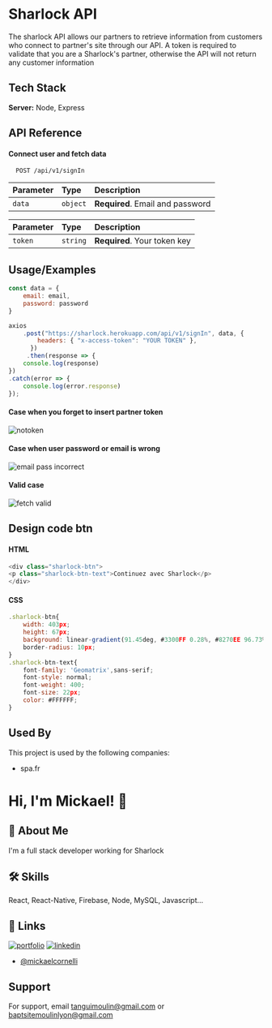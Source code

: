 
# Sharlock API

The sharlock API allows our partners to retrieve information from customers who connect to partner's site through our API.
A token is required to validate that you are a Sharlock's partner, otherwise the API will not return any customer information
## Tech Stack

**Server:** Node, Express


## API Reference

#### Connect user and fetch data

```https://sharlock.herokuapp.com/
  POST /api/v1/signIn
```
| Parameter | Type     | Description                |
| :-------- | :------- | :------------------------- |
| `data` | `object` | **Required**. Email and password |

| Parameter | Type     | Description                |
| :-------- | :------- | :------------------------- |
| `token` | `string` | **Required**. Your token key |




## Usage/Examples

```javascript
const data = { 
    email: email, 
    password: password 
}

axios
    .post("https://sharlock.herokuapp.com/api/v1/signIn", data, {
        headers: { "x-access-token": "YOUR TOKEN" },
      })
     .then(response => { 
	console.log(response)
})
.catch(error => {
    console.log(error.response)
});
```
#### Case when you forget to insert partner token
![notoken](https://user-images.githubusercontent.com/73282517/175273360-573c833f-a869-4b55-bb63-bf5890c37aed.png)
#### Case when user password or email is wrong
![email pass incorrect](https://user-images.githubusercontent.com/73282517/175273355-12a55c7d-645e-4f42-9dc2-01f6a6838db6.png)
#### Valid case
![fetch valid](https://user-images.githubusercontent.com/73282517/175273358-9f769e2a-2467-49cc-882c-f503bd4d4b82.png)
## Design code btn
#### HTML
```javascript 
<div class="sharlock-btn">
<p class="sharlock-btn-text">Continuez avec Sharlock</p>
</div>
```

#### CSS
```javascript 
.sharlock-btn{
    width: 403px;
    height: 67px;
    background: linear-gradient(91.45deg, #3300FF 0.28%, #8270EE 96.73%);
    border-radius: 10px;
}
.sharlock-btn-text{
    font-family: 'Geomatrix',sans-serif;
    font-style: normal;
    font-weight: 400;
    font-size: 22px;
    color: #FFFFFF;
}
```

## Used By

This project is used by the following companies:

- spa.fr

# Hi, I'm Mickael! 👋


## 🚀 About Me
I'm a full stack developer working for Sharlock



## 🛠 Skills
React, React-Native, Firebase, Node, MySQL, Javascript...


## 🔗 Links
[![portfolio](https://img.shields.io/badge/my_portfolio-000?style=for-the-badge&logo=ko-fi&logoColor=white)](https://mickaelcornelli.com/)
[![linkedin](https://img.shields.io/badge/linkedin-0A66C2?style=for-the-badge&logo=linkedin&logoColor=white)](https://www.linkedin.com/in/mickaël-cornelli/)
- [@mickaelcornelli](https://github.com/mickaelcornelli)
## Support

For support, email tanguimoulin@gmail.com or baptsitemoulinlyon@gmail.com

